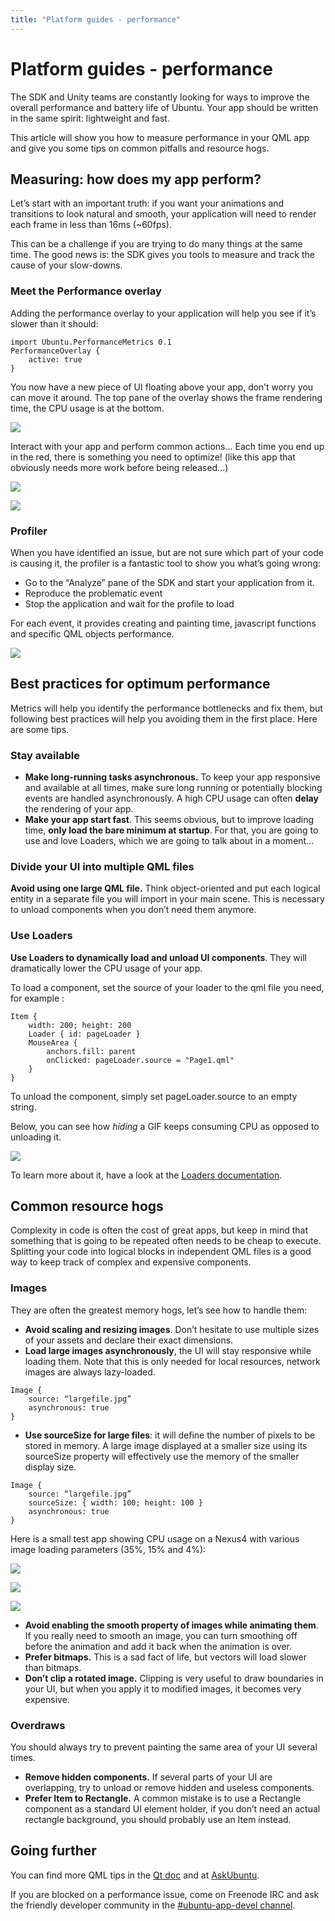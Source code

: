 ```yaml
---
title: "Platform guides - performance"
---
```


# Platform guides - performance

The SDK and Unity teams are constantly looking for ways to improve the overall
performance and battery life of Ubuntu. Your app should be written in the same
spirit: lightweight and fast.

This article will show you how to measure performance in your QML app and give
you some tips on common pitfalls and resource hogs.

## Measuring: how does my app perform?

Let’s start with an important truth: if you want your animations and
transitions to look natural and smooth, your application will need to render
each frame in less than 16ms (~60fps).

This can be a challenge if you are trying to do many things at the same time.
The good news is: the SDK gives you tools to measure and track the cause of
your slow-downs.

### Meet the Performance overlay

Adding the performance overlay to your application will help you see if it’s
slower than it should:

```
import Ubuntu.PerformanceMetrics 0.1
PerformanceOverlay {
    active: true
}
```

You now have a new piece of UI floating above your app, don’t worry you can
move it around. The top pane of the overlay shows the frame rendering time,
the CPU usage is at the bottom.

![](../../../media/5b83c9af-1efc-455b-8103-60ac5ba0007a-cms_page_media/61/perf_overlay-300x134.png)

Interact with your app and perform common actions… Each time you end up in the
red, there is something you need to optimize! (like this app that obviously
needs more work before being released…)

![](../../../media/09a203ff-b17a-44d8-bf2c-b10d72b68f08-cms_page_media/61/perf_countries1-420x700.png)

![](../../../media/perf_countries2-420x700.png)

### Profiler

When you have identified an issue, but are not sure which part of your code is
causing it, the profiler is a fantastic tool to show you what’s going wrong:

  * Go to the “Analyze” pane of the SDK and start your application from it.
  * Reproduce the problematic event
  * Stop the application and wait for the profile to load

For each event, it provides creating and painting time, javascript functions
and specific QML objects performance.

![](../../../media/ec0e48ec-beeb-47b8-8fe6-6fdc5d38b894-cms_page_media/61/perf_profiler-700x428.png)

## Best practices for optimum performance

Metrics will help you identify the performance bottlenecks and fix them, but
following best practices will help you avoiding them in the first place. Here
are some tips.

### Stay available

* **Make long-running tasks asynchronous.** To keep your app responsive and available at all times, make sure long running or potentially blocking events are handled asynchronously. A high CPU usage can often **delay** the rendering of your app.
* **Make your app start fast**. This seems obvious, but to improve loading time, **only load the bare minimum at startup**. For that, you are going to use and love Loaders, which we are going to talk about in a moment…

### Divide your UI into multiple QML files

**Avoid using one large QML file.** Think object-oriented and put each logical entity in a separate file you will import in your main scene. This is necessary to unload components when you don’t need them anymore.

### Use Loaders

**Use Loaders to dynamically load and unload UI components**. They will dramatically lower the CPU usage of your app.

To load a component, set the source of your loader to the qml file you need,
for example :

```
Item {
    width: 200; height: 200
    Loader { id: pageLoader }
    MouseArea {
        anchors.fill: parent
        onClicked: pageLoader.source = "Page1.qml"
    }
}
```

To unload the component, simply set pageLoader.source to an empty string.

Below, you can see how _hiding_ a GIF keeps consuming CPU as opposed to
unloading it.

![](../../../media/6eb0231d-2e94-426a-94d7-226a6cfbbc91-cms_page_media/61/out.gif)

To learn more about it, have a look at the [Loaders documentation](http://qt-project.org/doc/qt-5/qml-qtquick-loader.html).

## Common resource hogs

Complexity in code is often the cost of great apps, but keep in mind that
something that is going to be repeated often needs to be cheap to execute.
Splitting your code into logical blocks in independent QML files is a good way
to keep track of complex and expensive components.

### Images

They are often the greatest memory hogs, let’s see how to handle them:

  * **Avoid scaling and resizing images**. Don’t hesitate to use multiple sizes of your assets and declare their exact dimensions.
  * **Load large images asynchronously**, the UI will stay responsive while loading them. Note that this is only needed for local resources, network images are always lazy-loaded.


```
Image {
    source: “largefile.jpg”
    asynchronous: true
}
```

  * **Use sourceSize for large files**: it will define the number of pixels to be stored in memory. A large image displayed at a smaller size using its sourceSize property will effectively use the memory of the smaller display size.

```
Image {
    source: “largefile.jpg”
    sourceSize: { width: 100; height: 100 }
    asynchronous: true
}
```

Here is a small test app showing CPU usage on a Nexus4 with various image
loading parameters (35%, 15% and 4%):

![](../../../media/68aadb7b-cba2-4692-9b48-d5658dfa1fcd-cms_page_media/61/perf_img1-420x700.png)

![](../../../media/perf_img2-420x700.png)

![](../../../media/360517c6-d948-48c0-8437-617c8894b1e4-cms_page_media/61/perf_img3-420x700.png)

  * **Avoid enabling the ****smooth**** property of images while animating them**. If you really need to smooth an image, you can turn smoothing off before the animation and add it back when the animation is over.
  * **Prefer bitmaps.** This is a sad fact of life, but vectors will load slower than bitmaps.
  * **Don’t clip a rotated image.** Clipping is very useful to draw boundaries in your UI, but when you apply it to modified images, it becomes very expensive.

### Overdraws

You should always try to prevent painting the same area of your UI several
times.

  * **Remove hidden components.** If several parts of your UI are overlapping, try to unload or remove hidden and useless components.
  * **Prefer Item to Rectangle.** A common mistake is to use a Rectangle component as a standard UI element holder, if you don’t need an actual rectangle background, you should probably use an Item instead.

## Going further

You can find more QML tips in the [Qt doc](http://qt-project.org/wiki/Performance_tip_Images) and at
[AskUbuntu](http://askubuntu.com/questions/tagged/qml).

If you are blocked on a performance issue, come on Freenode IRC and ask the
friendly developer community in the [#ubuntu-app-devel channel](http://webchat.freenode.net/?channels=ubuntu-app-devel).
